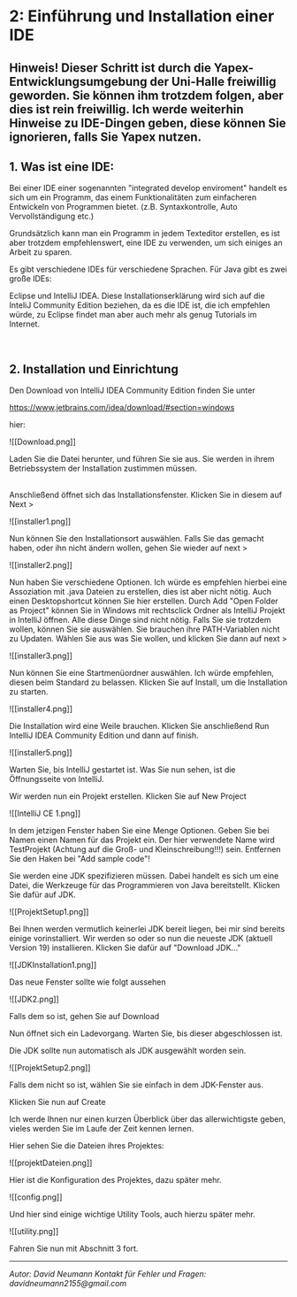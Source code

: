 # 2: Einführung und Installation einer IDE

## Hinweis! Dieser Schritt ist durch die Yapex-Entwicklungsumgebung der Uni-Halle freiwillig geworden. Sie können ihm trotzdem folgen, aber dies ist rein freiwillig. Ich werde weiterhin Hinweise zu IDE-Dingen geben, diese können Sie ignorieren, falls Sie Yapex nutzen.

## 1. Was ist eine IDE:

Bei einer IDE einer sogenannten "integrated develop enviroment" handelt es sich um ein Programm, das einem Funktionalitäten zum einfacheren Entwickeln von Programmen bietet. (z.B. Syntaxkontrolle, Auto Vervollständigung etc.)

Grundsätzlich kann man ein Programm in jedem Texteditor erstellen, es ist aber trotzdem empfehlenswert, eine IDE zu verwenden, um sich einiges an Arbeit zu sparen.

Es gibt verschiedene IDEs für verschiedene Sprachen. Für Java gibt es zwei große IDEs:

Eclipse und IntelliJ IDEA. Diese Installationserklärung wird sich auf die InteliJ Community Edition beziehen, da es die IDE ist, die ich empfehlen würde, zu Eclipse findet man aber auch mehr als genug Tutorials im Internet.
<div style="page-break-after: always; visibility: hidden">
\pagebreak
</div>

## 2. Installation und Einrichtung

Den Download von IntelliJ IDEA Community Edition finden Sie unter

https://www.jetbrains.com/idea/download/#section=windows

hier:

![[Download.png]]

Laden Sie die Datei herunter, und führen Sie sie aus. Sie werden in ihrem Betriebssystem der Installation zustimmen müssen. 
<div style="page-break-after: always; visibility: hidden">
\pagebreak
</div>
Anschließend öffnet sich das Installationsfenster. Klicken Sie in diesem auf Next >

![[installer1.png]]

Nun können Sie den Installationsort auswählen. Falls Sie das gemacht haben, oder ihn nicht ändern wollen, gehen Sie wieder auf next >

![[installer2.png]]

Nun haben Sie verschiedene Optionen. Ich würde es empfehlen hierbei eine Assoziation mit .java Dateien zu erstellen, dies ist aber nicht nötig. Auch einen Desktopshortcut können Sie hier erstellen. Durch Add "Open Folder as Project" können Sie in Windows mit rechtsclick Ordner als IntelliJ Projekt in IntelliJ öffnen. Alle diese Dinge sind nicht nötig. Falls Sie sie trotzdem wollen, können Sie sie auswählen. Sie brauchen ihre PATH-Variablen nicht zu Updaten. Wählen Sie aus was Sie wollen, und klicken Sie dann auf next >

![[installer3.png]]

Nun können Sie eine Startmenüordner auswählen. Ich würde empfehlen, diesen beim Standard zu belassen. Klicken Sie auf Install, um die Installation zu starten.

![[installer4.png]]

Die Installation wird eine Weile brauchen. Klicken Sie anschließend Run IntelliJ IDEA Community Edition und dann auf finish.

![[installer5.png]]

Warten Sie, bis IntelliJ gestartet ist. Was Sie nun sehen, ist die Öffnungsseite von IntelliJ.

Wir werden nun ein Projekt erstellen. Klicken Sie auf New Project

![[IntelliJ CE 1.png]]

In dem jetzigen Fenster haben Sie eine Menge Optionen. Geben Sie bei Namen einen Namen für das Projekt ein. Der hier verwendete Name wird TestProjekt (Achtung auf die Groß- und Kleinschreibung!!!) sein. Entfernen Sie den Haken bei "Add sample code"!

Sie werden eine JDK spezifizieren müssen. Dabei handelt es sich um eine Datei, die Werkzeuge für das Programmieren von Java bereitstellt. Klicken Sie dafür auf JDK.

![[ProjektSetup1.png]]

Bei Ihnen werden vermutlich keinerlei JDK bereit liegen, bei mir sind bereits einige vorinstalliert. Wir werden so oder so nun die neueste JDK (aktuell Version 19) installieren. Klicken Sie dafür auf "Download JDK..."

![[JDKInstallation1.png]]

Das neue Fenster sollte wie folgt aussehen

![[JDK2.png]]

Falls dem so ist, gehen Sie auf Download

Nun öffnet sich ein Ladevorgang. Warten Sie, bis dieser abgeschlossen ist.

Die JDK sollte nun automatisch als JDK ausgewählt worden sein.

![[ProjektSetup2.png]]

Falls dem nicht so ist, wählen Sie sie einfach in dem JDK-Fenster aus.

Klicken Sie nun auf Create

Ich werde Ihnen nur einen kurzen Überblick über das allerwichtigste geben, vieles werden Sie im Laufe der Zeit kennen lernen.

Hier sehen Sie die Dateien ihres Projektes:

![[projektDateien.png]]

Hier ist die Konfiguration des Projektes, dazu später mehr.

![[config.png]]

Und hier sind einige wichtige Utility Tools, auch hierzu später mehr.

![[utility.png]]

Fahren Sie nun mit Abschnitt 3 fort.
<br />

---
_Autor: David Neumann_
_Kontakt für Fehler und Fragen: davidneumann2155@gmail.com_